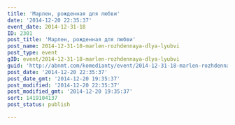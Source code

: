 ```yaml
---
title: 'Марлен, рожденная для любви'
date: '2014-12-20 22:35:37'
event_date: 2014-12-31-18
ID: 2301
post_title: 'Марлен, рожденная для любви'
post_name: 2014-12-31-18-marlen-rozhdennaya-dlya-lyubvi
post_type: event
gID: event/2014-12-31-18-marlen-rozhdennaya-dlya-lyubvi
guid: 'http://abnmt.com/komedianty/event/2014-12-31-18-marlen-rozhdennaya-dlya-lyubvi'
post_date: '2014-12-20 22:35:37'
post_date_gmt: '2014-12-20 19:35:37'
post_modified: '2014-12-20 22:35:37'
post_modified_gmt: '2014-12-20 19:35:37'
sort: 1419104137
post_status: publish

---
```


